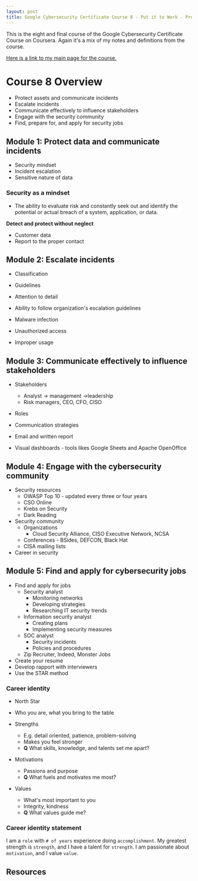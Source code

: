 ```yaml
---
layout: post
title: Google Cybersecurity Certificate Course 8 - Put it to Work - Prepare for Cybersecurity Jobs
---
```

This is the eight and final course of the Google Cybersecurity Certificate Course on Coursera. Again it's a mix of my notes and definitions from the course.

[Here is a link to my main page for the course.](https://1dgk.github.io/2024/01/24/gcc-course-index.html)

# Course 8 Overview
- Protect assets and communicate incidents
- Escalate incidents
- Communicate effectively to influence stakeholders
- Engage with the security community
- Find, prepare for, and apply for security jobs

## Module 1: Protect data and communicate incidents
- Security mindset
- Incident escalation
- Sensitive nature of data

### Security as a mindset
- The ability to evaluate risk and constantly seek out and identify the potential or actual breach of a system, application, or data.

**Detect and protect without neglect**
- Customer data
- Report to the proper contact

## Module 2: Escalate incidents
- Classification
- Guidelines

- Attention to detail
- Ability to follow organization's escalation guidelines

- Malware infection
- Unauthorized access
- Improper usage

## Module 3: Communicate effectively to influence stakeholders
- Stakeholders
    - Analyst -> management ->leadership
    - Risk managers, CEO, CFO, CISO
- Roles
- Communication strategies

- Email and written report

- Visual dashboards - tools likes Google Sheets and Apache OpenOffice

## Module 4: Engage with the cybersecurity community
- Security resources
    - OWASP Top 10 - updated every three or four years
    - CSO Online
    - Krebs on Security
    - Dark Reading
- Security community
    - Organizations
        - Cloud Security Alliance, CISO Executive Network, NCSA
    - Conferences - BSides, DEFCON, Black Hat
    - CISA mailing lists
- Career in security

## Module 5: Find and apply for cybersecurity jobs
- Find and apply for jobs
    - Security analyst
        - Monitoring networks
        - Developing strategies
        - Researching IT security trends
    - Information security analyst
        - Creating plans
        - Implementing security measures
    - SOC analyst
        - Security incidents
        - Policies and procedures
    - Zip Recruiter, Indeed, Monster Jobs
- Create your resume
- Develop rapport with interviewers
- Use the STAR method

### Career identity
- North Star
- Who you are, what you bring to the table

- Strengths
    - E.g. detail oriented, patience, problem-solving
    - Makes you feel stronger
    - **Q** What skills, knowledge, and talents set me apart?
- Motivations
    - Passions and purpose
    - **Q** What fuels and motivates me most?
- Values
    - What's most important to you
    - Integrity, kindness
    - **Q** What values guide me?

### Career identity statement
I am a `role` with `# of years` experience doing `accomplishment`. My greatest strength is `strength`, and I have a talent for `strength`. I am passionate about `motivation`, and I value `value`.

## Resources